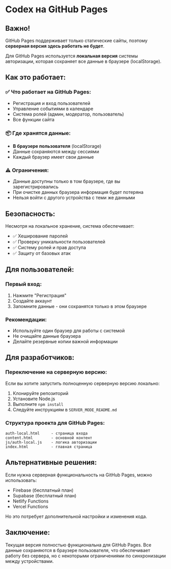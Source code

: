 # Codex на GitHub Pages

## Важно!

GitHub Pages поддерживает только статические сайты, поэтому **серверная версия здесь работать не будет**.

Для GitHub Pages используется **локальная версия** системы авторизации, которая сохраняет все данные в браузере (localStorage).

## Как это работает:

### ✅ Что работает на GitHub Pages:
- Регистрация и вход пользователей
- Управление событиями в календаре
- Система ролей (админ, модератор, пользователь)
- Все функции сайта

### 📦 Где хранятся данные:
- **В браузере пользователя** (localStorage)
- Данные сохраняются между сессиями
- Каждый браузер имеет свои данные

### ⚠️ Ограничения:
- Данные доступны только в том браузере, где вы зарегистрировались
- При очистке данных браузера информация будет потеряна
- Нельзя войти с другого устройства с теми же данными

## Безопасность:

Несмотря на локальное хранение, система обеспечивает:
- ✅ Хеширование паролей
- ✅ Проверку уникальности пользователей
- ✅ Систему ролей и прав доступа
- ✅ Защиту от базовых атак

## Для пользователей:

### Первый вход:
1. Нажмите "Регистрация"
2. Создайте аккаунт
3. Запомните данные - они сохранятся только в этом браузере

### Рекомендации:
- Используйте один браузер для работы с системой
- Не очищайте данные браузера
- Делайте резервные копии важной информации

## Для разработчиков:

### Переключение на серверную версию:
Если вы хотите запустить полноценную серверную версию локально:

1. Клонируйте репозиторий
2. Установите Node.js
3. Выполните `npm install`
4. Следуйте инструкциям в `SERVER_MODE_README.md`

### Структура проекта для GitHub Pages:
```
auth-local.html     - страница входа
content.html        - основной контент
js/auth-local.js    - логика авторизации
index.html          - главная страница
```

## Альтернативные решения:

Если нужна серверная функциональность на GitHub Pages, можно использовать:
- Firebase (бесплатный план)
- Supabase (бесплатный план)
- Netlify Functions
- Vercel Functions

Но это потребует дополнительной настройки и изменения кода.

## Заключение:

Текущая версия полностью функциональна для GitHub Pages. Все данные сохраняются в браузере пользователя, что обеспечивает работу без сервера, но с некоторыми ограничениями по синхронизации между устройствами.
